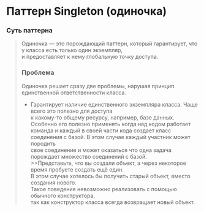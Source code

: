 # Паттерн Singleton (одиночка)  
### Суть паттерна 
> Одиночка — это порождающий паттерн, который гарантирует, что у класса есть только один экземпляр,   
> и предоставляет к нему глобальную точку доступа.  
> ### Проблема  
> Одиночка решает сразу две проблемы, нарушая принцип единственной ответственности класса.  
> * Гарантирует наличие единственного экземпляра класса. Чаще всего это полезно для доступа  
    к какому-то общему ресурсу, например, базе данных. 
    Особенно его полезно применять когда над кодом работает команда и каждый в своей части
    кода создает класс соединения с базой. В этом случае каждый участник может породить  
    свое соединение и может оказаться что одна задача порождает множество соединений с базой.  
    >>Представьте, что вы создали объект, а через некоторое время пробуете создать ещё один.  
    В этом случае хотелось бы получить старый объект, вместо создания нового.  
    Такое поведение невозможно реализовать с помощью обычного конструктора,  
    так как конструктор класса всегда возвращает новый объект.
